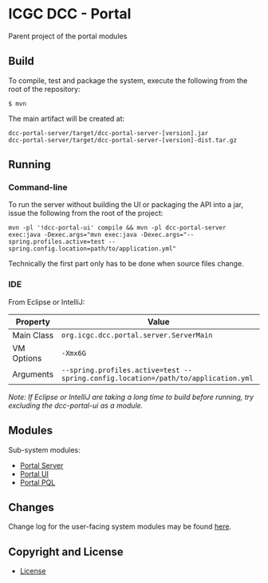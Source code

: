 # ICGC DCC - Portal

Parent project of the portal modules

## Build

To compile, test and package the system, execute the following from the root of the repository:

```shell
$ mvn
```

The main artifact will be created at:

```shell
dcc-portal-server/target/dcc-portal-server-[version].jar
dcc-portal-server/target/dcc-portal-server-[version]-dist.tar.gz
```

## Running

### Command-line

To run the server without building the UI or packaging the API into a jar, issue the following from the root of the project:

```shell
mvn -pl '!dcc-portal-ui' compile && mvn -pl dcc-portal-server exec:java -Dexec.args="mvn exec:java -Dexec.args="--spring.profiles.active=test --spring.config.location=path/to/application.yml"
```

Technically the first part only has to be done when source files change.

### IDE

From Eclipse or IntelliJ:

| Property   | Value                                   |
| ---------- | --------------------------------------- |
| Main Class | `org.icgc.dcc.portal.server.ServerMain` |
| VM Options | `-Xmx6G`                                |
| Arguments  | `--spring.profiles.active=test --spring.config.location=/path/to/application.yml` |

*Note: If Eclipse or IntelliJ are taking a long time to build before running, try excluding
the dcc-portal-ui as a module.*
    
## Modules

Sub-system modules:

- [Portal Server](dcc-portal-server/README.md)
- [Portal UI](dcc-portal-ui/README.md)
- [Portal PQL](dcc-portal-pql/README.md)

## Changes

Change log for the user-facing system modules may be found [here](CHANGES.md).

## Copyright and License

* [License](LICENSE.md)
